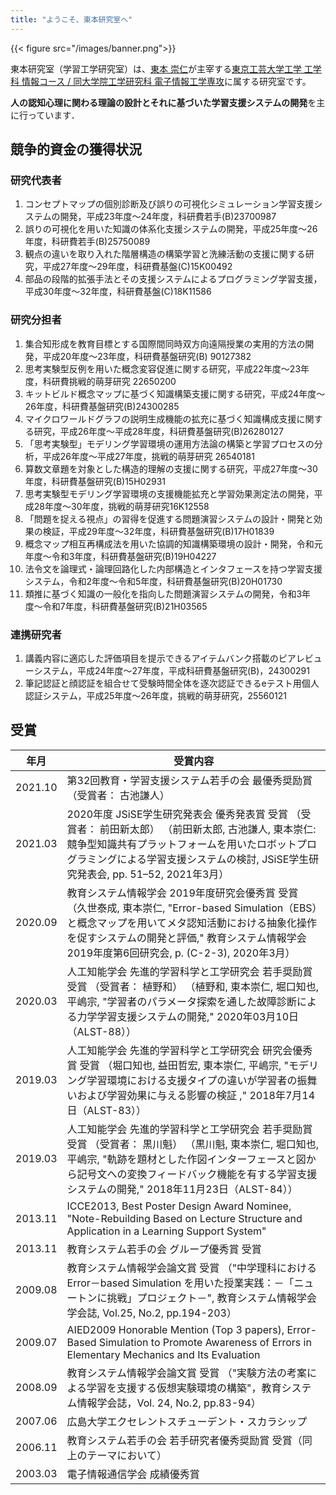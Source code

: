```yaml
---
title: "ようこそ、東本研究室へ"
---
```


{{< figure src="/images/banner.png">}}

東本研究室（学習工学研究室）は、[東本 崇仁](/tomoto/)が主宰する[東京工芸大学工学 工学科 情報コース / 同大学院工学研究科 電子情報工学専攻](https://www.t-kougei.ac.jp/)に属する研究室です。

**人の認知心理に関わる理論の設計とそれに基づいた学習支援システムの開発**を主に行っています．

## 競争的資金の獲得状況
### 研究代表者
1. コンセプトマップの個別診断及び誤りの可視化シミュレーション学習支援システムの開発，平成23年度～24年度，科研費若手(B)23700987
2. 誤りの可視化を用いた知識の体系化支援システムの開発，平成25年度～26年度，科研費若手(B)25750089
3. 観点の違いを取り入れた階層構造の構築学習と洗練活動の支援に関する研究，平成27年度～29年度，科研費基盤(C)15K00492
4. 部品の段階的拡張手法とその支援システムによるプログラミング学習支援，平成30年度～32年度，科研費基盤(C)18K11586

### 研究分担者
1. 集合知形成を教育目標とする国際間同時双方向遠隔授業の実用的方法の開発，平成20年度～23年度，科研費基盤研究(B) 90127382
2. 思考実験型反例を用いた概念変容促進に関する研究，平成22年度～23年度，科研費挑戦的萌芽研究 22650200
3. キットビルド概念マップに基づく知識構築支援に関する研究，平成24年度～26年度，科研費基盤研究(B)24300285
4. マイクロワールドグラフの説明生成機能の拡充に基づく知識構成支援に関する研究，平成26年度～平成28年度，科研費基盤研究(B)26280127
5. 「思考実験型」モデリング学習環境の運用方法論の構築と学習プロセスの分析，平成26年度～平成27年度，挑戦的萌芽研究 26540181
6. 算数文章題を対象とした構造的理解の支援に関する研究，平成27年度～30年度，科研費基盤研究(B)15H02931
7. 思考実験型モデリング学習環境の支援機能拡充と学習効果測定法の開発，平成28年度～30年度，挑戦的萌芽研究16K12558
8. 「問題を捉える視点」の習得を促進する問題演習システムの設計・開発と効果の検証，平成29年度～32年度，科研費基盤研究(B)17H01839
9. 概念マップ相互再構成法を用いた協調的知識構築環境の設計・開発，令和元年度〜令和3年度，科研費基盤研究(B)19H04227
10. 法令文を論理式・論理回路化した内部構造とインタフェースを持つ学習支援システム，令和2年度〜令和5年度，科研費基盤研究(B)20H01730
11. 類推に基づく知識の一般化を指向した問題演習システムの開発，令和3年度〜令和7年度，科研費基盤研究(B)21H03565

### 連携研究者
1. 講義内容に適応した評価項目を提示できるアイテムバンク搭載のピアレビューシステム，平成24年度～27年度，平成科研費基盤研究(B)，24300291
2. 筆記認証と顔認証を組合せて受験時間全体を逐次認証できるeテスト用個人認証システム，平成25年度～26年度，挑戦的萌芽研究，25560121

## 受賞
| 年月    | 受賞内容                                                                                                                                                                                                                                                    |
| ------- | ----------------------------------------------------------------------------------------------------------------------------------------------------------------------------------------------------------------------------------------------------------- |
| 2021.10 | 第32回教育・学習支援システム若手の会 最優秀奨励賞 （受賞者： 古池謙人）                                                                                                                                                                                      |
| 2021.03 | 2020年度 JSiSE学生研究発表会 優秀発表賞 受賞 （受賞者： 前田新太郎） （前田新太郎, 古池謙人, 東本崇仁: 競争型知識共有プラットフォームを用いたロボットプログラミングによる学習支援システムの検討, JSiSE学生研究発表会, pp. 51–52, 2021年3月）                |
| 2020.09 | 教育システム情報学会 2019年度研究会優秀賞 受賞 （久世泰成, 東本崇仁, "Error-based Simulation（EBS）と概念マップを用いてメタ認知活動における抽象化操作を促すシステムの開発と評価," 教育システム情報学会2019年度第6回研究会, p. (C-2-3), 2020年3月）          |
| 2020.03 | 人工知能学会 先進的学習科学と工学研究会 若手奨励賞 受賞 （受賞者： 植野和） （植野和, 東本崇仁, 堀口知也, 平嶋宗, "学習者のパラメータ探索を通した故障診断による力学学習支援システムの開発," 2020年03月10日（ALST-88））                                     |
| 2019.03 | 人工知能学会 先進的学習科学と工学研究会 研究会優秀賞 受賞 （堀口知也, 益田哲宏, 東本崇仁, 平嶋宗, "モデリング学習環境における支援タイプの違いが学習者の振舞いおよび学習効果に与える影響の検証 ," 2018年7月14日（ALST-83））                                 |
| 2019.03 | 人工知能学会 先進的学習科学と工学研究会 若手奨励賞 受賞 （受賞者： 黒川魁） （黒川魁, 東本崇仁, 堀口知也, 平嶋宗, "軌跡を題材とした作図インターフェースと図から記号文への変換フィードバック機能を有する学習支援システムの開発," 2018年11月23日（ALST-84）） |
| 2013.11 | ICCE2013, Best Poster Design Award Nominee, "Note-Rebuilding Based on Lecture Structure and Application in a Learning Support System"                                                                                                                       |
| 2013.11 | 教育システム若手の会 グループ優秀賞 受賞                                                                                                                                                                                                                    |
| 2009.08 | 教育システム情報学会論文賞 受賞 （"中学理科における Error－based Simulation を用いた授業実践：－「ニュートンに挑戦」プロジェクト－", 教育システム情報学会学会誌, Vol.25, No.2, pp.194-203）                                                                 |
| 2009.07 | AIED2009 Honorable Mention (Top 3 papers), Error-Based Simulation to Promote Awareness of Errors in Elementary Mechanics and Its Evaluation                                                                                                                 |
| 2008.09 | 教育システム情報学会論文賞 受賞 （"実験方法の考案による学習を支援する仮想実験環境の構築"，教育システム情報学会誌，Vol. 24, No.2, pp.83-94）                                                                                                                 |
| 2007.06 | 広島大学エクセレントスチューデント・スカラシップ                                                                                                                                                                                                            |
| 2006.11 | 教育システム若手の会 若手研究者優秀奨励賞 受賞（同上のテーマにおいて）                                                                                                                                                                                      |
| 2003.03 | 電子情報通信学会 成績優秀賞                                                                                                                                                                                                                                 |

